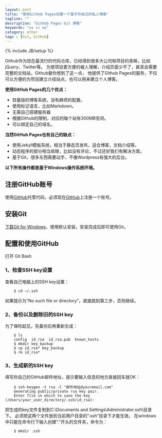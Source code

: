 ```yaml
---
layout: post
title: "使用GitHub Pages创建一个属于你自己的私人博客"
tagline: ""
description: "GitHub Pages Git 博客"
keywords: "xx cc oo"
category: other
tags : [Git, GitHub]
---
```

{% include JB/setup %}

Github作为现在最流行的代码仓库，已经得到很多大公司和项目的青睐，比如jQuery、Twitter等。
为使项目更方便的被人理解，介绍页面少不了，甚至会需要完整的文档站，Github替你想到了这一点，
他提供了Github Pages的服务，不仅可以方便的为项目建立介绍站点，也可以用来建立个人博客。





**使用GitHub Pages的几个优点：**

- 轻量级的博客系统，没有麻烦的配置。
- 使用标记语言，比如Markdown。
- 无需自己搭建服务器
- 根据Github的限制，对应的每个站有300MB空间。
- 可以绑定自己的域名。

**当然GitHub Pages也有自己的缺点：**

- 使用Jekyll模板系统，相当于静态页发布，适合博客，文档介绍等。
- 动态程序的部分相当局限，比如没有评论，不过还好我们有解决方案。
- 基于Git，很多东西需要动手，不像Wordpress有强大的后台。

**以下所有操作都是基于Windows操作系统环境。**

## 注册GitHub账号

使用[GitHub](https://github.com "GitHub")托管代码，必须现在[GitHub](https://github.com)上注册一个账号。

## 安装Git

[下载Git for Windows](http://git-scm.com/downloads "下载Git for Windows")，使用默认安装，安装完成后即可使用Git。

## 配置和使用GitHub

打开 Git Bash

### 1、检查SSH key设置

查看自己电脑上的SSH key设置：

        $ cd ~/.ssh

如果提示为“No such file or directory”，直接跳到第三步，否则继续。

### 2、备份以及删除旧的SSH key

为了保险起见，先备份后再重新生成：

        $ ls
        config  id_rsa  id_rsa.pub  known_hosts
        $ mkdir key_backup
        $ cp id_rsa* key_backup
        $ rm id_rsa*

### 3、生成新的SSH key

填写你自己的GitHub邮件地址，提示要输入信息的地方直接回车就OK：

        $ ssh-keygen -t rsa -C "邮件地址@youremail.com"
        Generating public/private rsa key pair.
        Enter file in which to save the key (/Users/your_user_directory/.ssh/id_rsa):

把生成的key文件复制到C:\Documents and Settings\Administrator\.ssh\目录下。
必须把这两个文件放到当前用户目录的“.ssh”目录下才能生效。
在windows中只能在命令行下输入创建“.”开头的文件夹，命令为：

        $ mkdir .ssh



